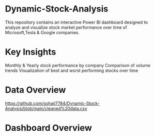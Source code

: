 # Dynamic-Stock-Analysis
This repository contains an interactive Power BI dashboard designed to analyze and visualize stock market performance over time of 
Microsoft,Tesla & Google companies.
# Key Insights
Monthly & Yearly stock performance by company
Comparison of volume trends
Visualization of best and worst performing stocks over time
# Data Overview
https://github.com/sohail7784/Dynamic-Stock-Analysis/blob/main/cleaned%20data.csv
# Dashboard Overview
